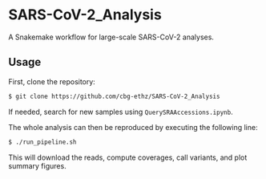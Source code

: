 # SARS-CoV-2_Analysis

A Snakemake workflow for large-scale SARS-CoV-2 analyses.

## Usage

First, clone the repository:

```bash
$ git clone https://github.com/cbg-ethz/SARS-CoV-2_Analysis
```

If needed, search for new samples using `QuerySRAAccessions.ipynb`.

The whole analysis can then be reproduced by executing the following line:

```bash
$ ./run_pipeline.sh
```

This will download the reads, compute coverages, call variants, and plot summary figures.
